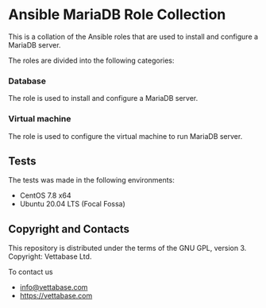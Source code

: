 # Ansible MariaDB Role Collection

This is a collation of the Ansible roles that are used to install and configure a MariaDB server. 

The roles are divided into the following categories:
    
### Database
The role is used to install and configure a MariaDB server.
### Virtual machine
The role is used to configure the virtual machine to run MariaDB server.

## Tests
The tests was made in the following environments:
- CentOS 7.8 x64
- Ubuntu 20.04 LTS (Focal Fossa)
## Copyright and Contacts

This repository is distributed under the terms of the GNU GPL, version 3. Copyright: Vettabase Ltd.

To contact us

* info@vettabase.com
* https://vettabase.com
